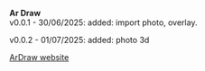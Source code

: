 **Ar Draw**    
v0.0.1 - 30/06/2025:
added: import photo, overlay.

v0.0.2 - 01/07/2025:
added: photo 3d


[ArDraw website](https://cleitongbr.github.io/ar-draw/Index.html)
